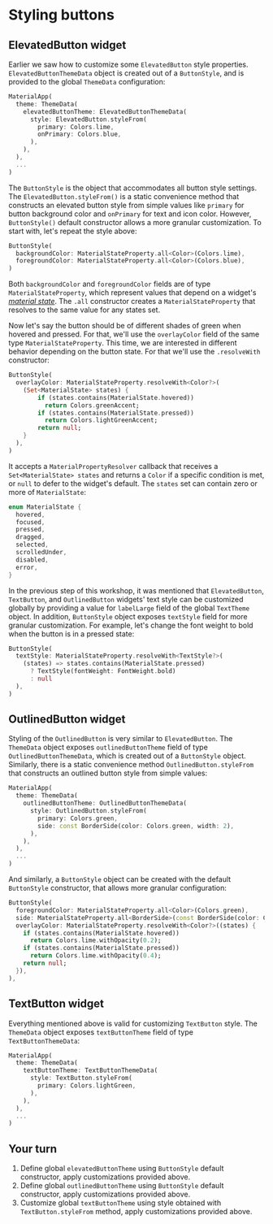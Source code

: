 # Styling buttons

## ElevatedButton widget

Earlier we saw how to customize some `ElevatedButton` style properties. `ElevatedButtonThemeData` object is created out of a `ButtonStyle`, and is provided to the global `ThemeData` configuration:

```dart
MaterialApp(
  theme: ThemeData(
    elevatedButtonTheme: ElevatedButtonThemeData(
      style: ElevatedButton.styleFrom(
        primary: Colors.lime,
        onPrimary: Colors.blue,
      ),
    ),
  ),
  ...
)
```

The `ButtonStyle` is the object that accommodates all button style settings. The `ElevatedButton.styleFrom()` is a static convenience method that constructs an elevated button style from simple values like `primary` for button background color and `onPrimary` for text and icon color. However, `ButtonStyle()` default constructor allows a more granular customization. To start with, let's repeat the style above:

```dart
ButtonStyle(
  backgroundColor: MaterialStateProperty.all<Color>(Colors.lime),
  foregroundColor: MaterialStateProperty.all<Color>(Colors.blue),
)
```

Both `backgroundColor` and `foregroundColor` fields are of type `MaterialStateProperty`, which represent values that depend on a widget's [*material state*](https://material.io/design/interaction/states.html). The `.all` constructor creates a `MaterialStateProperty` that resolves to the same value for any states set.

Now let's say the button should be of different shades of green when hovered and pressed. For that, we'll use the `overlayColor` field of the same type `MaterialStateProperty`. This time, we are interested in different behavior depending on the button state. For that we'll use the `.resolveWith` constructor:

```dart
ButtonStyle(
  overlayColor: MaterialStateProperty.resolveWith<Color?>(
    (Set<MaterialState> states) {
        if (states.contains(MaterialState.hovered))
          return Colors.greenAccent;
        if (states.contains(MaterialState.pressed))
          return Colors.lightGreenAccent;
        return null;
    }
  ),
)
```

It accepts a `MaterialPropertyResolver` callback that receives a `Set<MaterialState> states` and returns a `Color` if a specific condition is met, or `null` to defer to the widget's default. The `states` set can contain zero or more of `MaterialState`:

```dart
enum MaterialState {
  hovered,
  focused,
  pressed,
  dragged,
  selected,
  scrolledUnder,
  disabled,
  error,
}
```

In the previous step of this workshop, it was mentioned that `ElevatedButton`, `TextButton`, and `OutlinedButton` widgets' text style can be customized globally by providing a value for `labelLarge` field of the global `TextTheme` object. In addition, `ButtonStyle` object exposes `textStyle` field for more granular customization. For example, let's change the font weight to bold when the button is in a pressed state:

```dart
ButtonStyle(
  textStyle: MaterialStateProperty.resolveWith<TextStyle?>(
    (states) => states.contains(MaterialState.pressed)
      ? TextStyle(fontWeight: FontWeight.bold)
      : null
  ),
)
```

## OutlinedButton widget

Styling of the `OutlinedButton` is very similar to `ElevatedButton`. The `ThemeData` object exposes `outlinedButtonTheme` field of type `OutlinedButtonThemeData`, which is created out of a `ButtonStyle` object. Similarly, there is a static convenience method `OutlinedButton.styleFrom` that constructs an outlined button style from simple values:

```dart
MaterialApp(
  theme: ThemeData(
    outlinedButtonTheme: OutlinedButtonThemeData(
      style: OutlinedButton.styleFrom(
        primary: Colors.green,
        side: const BorderSide(color: Colors.green, width: 2),
      ),
    ),
  ),
  ...
)
```

And similarly, a `ButtonStyle` object can be created with the default `ButtonStyle` constructor, that allows more granular configuration:

```dart
ButtonStyle(
  foregroundColor: MaterialStateProperty.all<Color>(Colors.green),
  side: MaterialStateProperty.all<BorderSide>(const BorderSide(color: Colors.green, width: 2)),
  overlayColor: MaterialStateProperty.resolveWith<Color?>((states) {
    if (states.contains(MaterialState.hovered)) 
      return Colors.lime.withOpacity(0.2);
    if (states.contains(MaterialState.pressed)) 
      return Colors.lime.withOpacity(0.4);
    return null;
  }),
),
```

## TextButton widget

Everything mentioned above is valid for customizing `TextButton` style. The `ThemeData` object exposes `textButtonTheme` field of type `TextButtonThemeData`:

```dart
MaterialApp(
  theme: ThemeData(
    textButtonTheme: TextButtonThemeData(
      style: TextButton.styleFrom(
        primary: Colors.lightGreen,
      ),
    ),
  ),
  ...
)
```

## Your turn

1. Define global `elevatedButtonTheme` using `ButtonStyle` default constructor, apply customizations provided above.
2. Define global `outlinedButtonTheme` using `ButtonStyle` default constructor, apply customizations provided above.
3. Customize global `textButtonTheme` using style obtained with `TextButton.styleFrom` method, apply customizations provided above.
